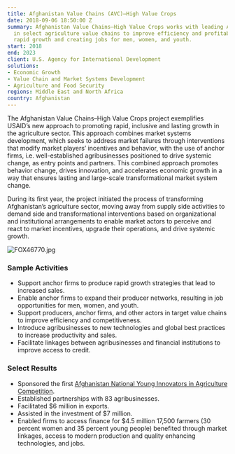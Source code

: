 ```yaml
---
title: Afghanistan Value Chains (AVC)—High Value Crops
date: 2018-09-06 18:50:00 Z
summary: Afghanistan Value Chains–High Value Crops works with leading Afghan firms
  in select agriculture value chains to improve efficiency and profitability, driving
  rapid growth and creating jobs for men, women, and youth.
start: 2018
end: 2023
client: U.S. Agency for International Development
solutions:
- Economic Growth
- Value Chain and Market Systems Development
- Agriculture and Food Security
regions: Middle East and North Africa
country: Afghanistan
---
```


The Afghanistan Value Chains–High Value Crops project exemplifies USAID’s new approach to promoting rapid, inclusive and lasting growth in the agriculture sector. This approach combines market systems development, which seeks to address market failures through interventions that modify market players’ incentives and behavior, with the use of anchor firms, i.e. well-established agribusinesses positioned to drive systemic change, as entry points and partners. This combined approach promotes behavior change, drives innovation, and accelerates economic growth in a way that ensures lasting and large-scale transformational market system change.
 
During its first year, the project initiated the process of transforming Afghanistan’s agriculture sector, moving away from supply side activities to demand side and transformational interventions based on organizational and institutional arrangements to enable market actors to perceive and react to market incentives, upgrade their operations, and drive systemic growth. 

![FOX46770.jpg](/uploads/FOX46770.jpg)

### Sample Activities

* Support anchor firms to produce rapid growth strategies that lead to increased sales.
* Enable anchor firms to expand their producer networks, resulting in job opportunities for men, women, and youth.
* Support producers, anchor firms, and other actors in target value chains to improve efficiency and competitiveness.
* Introduce agribusinesses to new technologies and global best practices to increase productivity and sales.
* Facilitate linkages between agribusinesses and financial institutions to improve access to credit.

### Select Results

* Sponsored the first [Afghanistan National Young Innovators in Agriculture Competition](https://www.usaid.gov/afghanistan/news-information/press-releases/Oct-29-2019-USAID-Supports-Young-Innovators-Tackling-Agriculture-Problems).
* Established partnerships with 83 agribusinesses.
* Facilitated $6 million in exports.
* Assisted in the investment of $7 million.
* Enabled firms to access finance for $4.5 million
17,500 farmers (30 percent women and 35 percent young people) benefited through market linkages, access to modern production and quality enhancing technologies, and jobs.